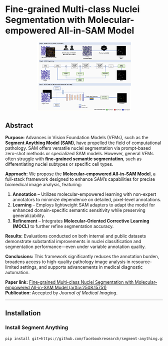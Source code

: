 # Fine-grained Multi-class Nuclei Segmentation with Molecular-empowered All-in-SAM Model

<p align="center">
  <img src="framework.png" alt="All-in-SAM Framework" width="300"/>
</p>


## Abstract

**Purpose:** Advances in Vision Foundation Models (VFMs), such as the **Segment Anything Model (SAM)**, have propelled the field of computational pathology. SAM offers versatile nuclei segmentation via prompt-based zero-shot methods or specialized SAM models. However, general VFMs often struggle with **fine-grained semantic segmentation**, such as differentiating nuclei subtypes or specific cell types.

**Approach:** We propose the **Molecular-empowered All-in-SAM Model**, a full-stack framework designed to enhance SAM’s capabilities for precise biomedical image analysis, featuring:

1. **Annotation** – Utilizes molecular-empowered learning with non-expert annotators to minimize dependence on detailed, pixel-level annotations.  
2. **Learning** – Employs lightweight SAM adapters to adapt the model for enhanced domain-specific semantic sensitivity while preserving generalizability.  
3. **Refinement** – Integrates **Molecular-Oriented Corrective Learning (MOCL)** to further refine segmentation accuracy.  

**Results:** Evaluations conducted on both internal and public datasets demonstrate substantial improvements in nuclei classification and segmentation performance—even under variable annotation quality.  

**Conclusions:** This framework significantly reduces the annotation burden, broadens access to high-quality pathology image analysis in resource-limited settings, and supports advancements in medical diagnostic automation.  

**Paper link:** [Fine-grained Multi-class Nuclei Segmentation with Molecular-empowered All-in-SAM Model (arXiv:2508.15751)](https://arxiv.org/abs/2508.15751)  
**Publication:** Accepted by *Journal of Medical Imaging*.  

---

## Installation

### Install Segment Anything
```bash
pip install git+https://github.com/facebookresearch/segment-anything.git
